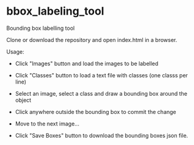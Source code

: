 # bbox_labeling_tool
Bounding box labelling tool

Clone or download the repository and open index.html in a browser.

Usage:

- Click "Images" button and load the images to be labelled
- Click "Classes" button to load a text file with classes (one classs per line)
- Select an image, select a class and draw a bounding box around the object
- Click anywhere outside the bounding box to commit the change
- Move to the next image...

- Click "Save Boxes" button to download the bounding boxes json file. 
